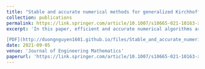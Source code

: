 ```yaml
---
title: "Stable and accurate numerical methods for generalized Kirchhoff–Love plates"
collection: publications
permalink: https://link.springer.com/article/10.1007/s10665-021-10163-x
excerpt: 'In this paper, efficient and accurate numerical algorithms are developed to solve a generalized Kirchhoff–Love plate model subject to three common physical boundary conditions: (i) clamped; (ii) simply supported; and (iii) free. The generalization stems from the inclusion of additional physics to the classical Kirchhoff–Love model that accounts for bending only. We solve the model equation by discretizing the spatial derivatives using second-order finite-difference schemes, and then advancing the semi-discrete problem in time with either an explicit predictor–corrector or an implicit Newmark-Beta time-stepping algorithm. As an application, we illustrate a strategy to identify the natural frequencies of a plate using our numerical methods in conjunction with a fast Fourier transformation power spectrum analysis of the computed data. Then we take advantage of one of the computed natural frequencies to simulate the interesting physical phenomena known as resonance and beat for a generalized Kirchhoff–Love plate.

[PDF](http://duongnguyen1601.github.io/files/Stable_and_accurate_numerical_methods_for_generali.pdf)'
date: 2021-09-05
venue: 'Journal of Engineering Mathematics'
paperurl: 'https://link.springer.com/article/10.1007/s10665-021-10163-x'
---
```

